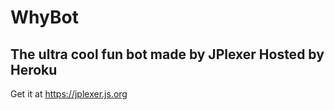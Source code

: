 # WhyBot
The ultra cool fun bot made by JPlexer Hosted by Heroku
------------------------------------------------------------------------------------------------------
Get it at https://jplexer.js.org
